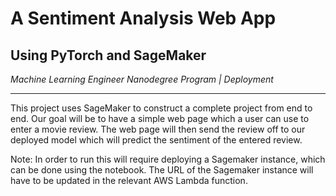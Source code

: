 # A Sentiment Analysis Web App
## Using PyTorch and SageMaker

_Machine Learning Engineer Nanodegree Program | Deployment_

---

This project uses SageMaker to construct a complete project from end to end. Our goal will be to have a simple web page which a user can use to enter a movie review. The web page will then send the review off to our deployed model which will predict the sentiment of the entered review.

Note: In order to run this will require deploying a Sagemaker instance, which can be done using the notebook. The URL of the Sagemaker instance will have to be updated in the relevant AWS Lambda function.
